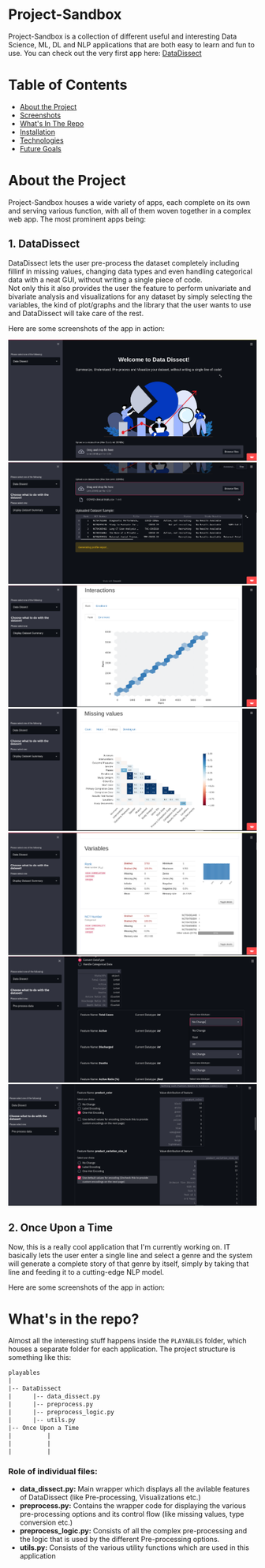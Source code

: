 # Project-Sandbox
Project-Sandbox is a collection of different useful and interesting Data Science, ML, DL and NLP applications that are both easy to learn and fun to use. You can check out the very first app here: [DataDissect](https://share.streamlit.io/nikhilbartwal/project-sandbox/main/Sandbox_app.py)
  
# Table of Contents

* [About the Project](#about-the-project)
* [Screenshots](#screenshots)
* [What's In The Repo](#whats-in-the-repo)
* [Installation](#installation)
* [Technologies](#technologies)
* [Future Goals](#future-goals)

# About the Project
Project-Sandbox houses a wide variety of apps, each complete on its own and serving various function, with all of them woven together in a complex web app. The most prominent apps being:

## 1. DataDissect
  
 DataDissect lets the user pre-process the dataset completely including fillinf in missing values, changing data types and even handling categorical data with a neat GUI, without
  writing a single piece of code.<br>
  Not only this it also provides the user the feature to perform univariate and bivariate analysis and visualizations for any dataset by simply selecting the variables, the kind of plot/graphs and the library that the user wants to use and DataDissect will take care of the rest.
  
  Here are some screenshots of the app in action:
  
![Langing page](playables/DataDissect/Screenshots/homepage.png)
![Uploading Dataset](playables/DataDissect/Screenshots/app_in_action.png)
![Dataset Info](playables/DataDissect/Screenshots/charts.png)
![Dataset Info](playables/DataDissect/Screenshots/coors.png)
![Variable Info](playables/DataDissect/Screenshots/variable.png)
![Convert Datatype](playables/DataDissect/Screenshots/convert.png)
![Handle Categorical](playables/DataDissect/Screenshots/datatype.png)

## 2. Once Upon a Time
    
Now, this is a really cool application that I'm currently working on. IT basically lets the user enter a single line and select a genre and the system will generate a complete story of that genre by itself, simply by taking that line and feeding it to a cutting-edge NLP model.
    
Here are some screenshots of the app in action:

# What's in the repo?

Almost all the interesting stuff happens inside the `PLAYABLES` folder, which houses a separate folder for each application. The project structure is something like this:
    
    playables
    |
    |-- DataDissect
    |      |-- data_dissect.py
    |      |-- preprocess.py
    |      |-- preprocess_logic.py
    |      |-- utils.py
    |-- Once Upon a Time
    |          |
    |          |
    |          |
    
### Role of individual files:
    
* **data_dissect.py:** Main wrapper which displays all the avilable features of DataDissect (like Pre-processing, Visualizations etc.)<br>
* **preprocess.py:** Contains the wrapper code for displaying the various pre-processing options and its control flow (like missing values, type conversion etc.)<br>
* **preprocess_logic.py:** Consists of all the complex pre-processing and the logic that is used by the different Pre-processing options.<br>
* **utils.py:** Consists of the various utility functions which are used in this application<br>
